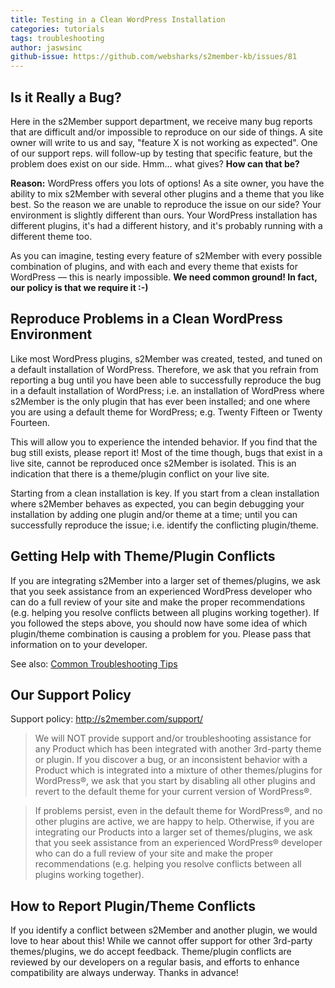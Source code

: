 ```yaml
---
title: Testing in a Clean WordPress Installation
categories: tutorials
tags: troubleshooting
author: jaswsinc
github-issue: https://github.com/websharks/s2member-kb/issues/81
---
```


## Is it Really a Bug?

Here in the s2Member support department, we receive many bug reports that are difficult and/or impossible to reproduce on our side of things. A site owner will write to us and say, "feature X is not working as expected". One of our support reps. will follow-up by testing that specific feature, but the problem does exist on our side. Hmm... what gives? **How can that be?**

**Reason:** WordPress offers you lots of options! As a site owner, you have the ability to mix s2Member with several other plugins and a theme that you like best. So the reason we are unable to reproduce the issue on our side? Your environment is slightly different than ours. Your WordPress installation has different plugins, it's had a different history, and it's probably running with a different theme too.

As you can imagine, testing every feature of s2Member with every possible combination of plugins, and with each and every theme that exists for WordPress — this is nearly impossible. **We need common ground! In fact, our policy is that we require it :-)**

## Reproduce Problems in a Clean WordPress Environment

Like most WordPress plugins, s2Member was created, tested, and tuned on a default installation of WordPress. Therefore, we ask that you refrain from reporting a bug until you have been able to successfully reproduce the bug in a default installation of WordPress; i.e. an installation of WordPress where s2Member is the only plugin that has ever been installed; and one where you are using a default theme for WordPress; e.g. Twenty Fifteen or Twenty Fourteen.

This will allow you to experience the intended behavior. If you find that the bug still exists, please report it! Most of the time though, bugs that exist in a live site, cannot be reproduced once s2Member is isolated. This is an indication that there is a theme/plugin conflict on your live site.

Starting from a clean installation is key. If you start from a clean installation where s2Member behaves as expected, you can begin debugging your installation by adding one plugin and/or theme at a time; until you can successfully reproduce the issue; i.e. identify the conflicting plugin/theme.

## Getting Help with Theme/Plugin Conflicts

If you are integrating s2Member into a larger set of themes/plugins, we ask that you seek assistance from an experienced WordPress developer who can do a full review of your site and make the proper recommendations (e.g. helping you resolve conflicts between all plugins working together). If you followed the steps above, you should now have some idea of which plugin/theme combination is causing a problem for you. Please pass that information on to your developer.

See also: [Common Troubleshooting Tips](https://github.com/websharks/s2member-kb/issues/132)

## Our Support Policy

Support policy: <http://s2member.com/support/>

> We will NOT provide support and/or troubleshooting assistance for any Product which has been integrated with another 3rd-party theme or plugin. If you discover a bug, or an inconsistent behavior with a Product which is integrated into a mixture of other themes/plugins for WordPress®, we ask that you start by disabling all other plugins and revert to the default theme for your current version of WordPress®.

> If problems persist, even in the default theme for WordPress®, and no other plugins are active, we are happy to help. Otherwise, if you are integrating our Products into a larger set of themes/plugins, we ask that you seek assistance from an experienced WordPress® developer who can do a full review of your site and make the proper recommendations (e.g. helping you resolve conflicts between all plugins working together).

## How to Report Plugin/Theme Conflicts

If you identify a conflict between s2Member and another plugin, we would love to hear about this! While we cannot offer support for other 3rd-party themes/plugins, we do accept feedback. Theme/plugin conflicts are reviewed by our developers on a regular basis, and efforts to enhance compatibility are always underway. Thanks in advance!
